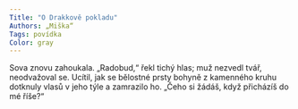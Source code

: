 ```yaml
---
Title: "O Drakkově pokladu"
Authors: „Miška“
Tags: povídka
Color: gray
---
```

Sova znovu zahoukala. „Radobud,“ řekl tichý hlas; muž nezvedl tvář,
neodvažoval se. Ucítil, jak se bělostné prsty bohyně z kamenného kruhu dotknuly
vlasů v jeho týle a zamrazilo ho. „Čeho si žádáš, když přicházíš do mé říše?“
